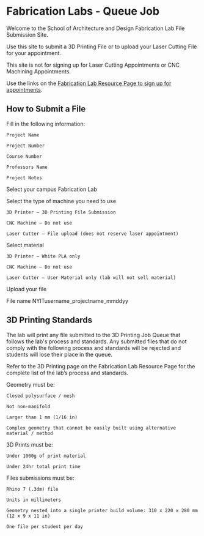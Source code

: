 # Fabrication Labs - Queue Job 

Welcome to the School of Architecture and Design Fabrication Lab File Submission Site. 

Use this site to submit a 3D Printing File or to upload your Laser Cutting File for your appointment. 

This site is not for signing up for Laser Cutting Appointments or CNC Machining Appointments. 

Use the links on the [Fabrication Lab Resource Page to sign up for appointments](https://digitalfabricationlab-nyit-soad.github.io/resources/). 

## How to Submit a File 

  Fill in the following information: 

    Project Name 

    Project Number 

    Course Number 

    Professors Name 

    Project Notes 

  Select your campus Fabrication Lab 

  Select the type of machine you need to use 

    3D Printer – 3D Printing File Submission 

    CNC Machine – Do not use 

    Laser Cutter – File upload (does not reserve laser appointment) 

  Select material 

    3D Printer – White PLA only 

    CNC Machine – Do not use  

    Laser Cutter – User Material only (lab will not sell material) 

  Upload your file 

  File name NYITusername_projectname_mmddyy 

## 3D Printing Standards 

The lab will print any file submitted to the 3D Printing Job Queue that follows the lab's process and standards. Any submitted files that do not comply with the following process and standards will be rejected and students will lose their place in the queue.  

Refer to the 3D Printing page on the Fabrication Lab Resource Page for the complete list of the lab’s process and standards. 

Geometry must be: 

    Closed polysurface / mesh 

    Not non-manifold 

    Larger than 1 mm (1/16 in) 

    Complex geometry that cannot be easily built using alternative material / method 

3D Prints must be: 

    Under 1000g of print material 

    Under 24hr total print time 

Files submissions must be: 

    Rhino 7 (.3dm) file 

    Units in millimeters 

    Geometry nested into a single printer build volume: 310 x 220 x 280 mm (12 x 9 x 11 in) 

    One file per student per day 
